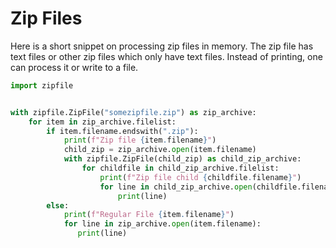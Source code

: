 # Zip Files

Here is a short snippet on processing zip files in memory. The zip file has text files
or other zip files which only have text files. Instead of printing, one can process it
or write to a file.

```python
import zipfile


with zipfile.ZipFile("somezipfile.zip") as zip_archive:
    for item in zip_archive.filelist:
        if item.filename.endswith(".zip"):
            print(f"Zip file {item.filename}")
            child_zip = zip_archive.open(item.filename)
            with zipfile.ZipFile(child_zip) as child_zip_archive:
                for childfile in child_zip_archive.filelist:
                    print(f"Zip file child {childfile.filename}")
                    for line in child_zip_archive.open(childfile.filename):
                        print(line)                   
        else:
            print(f"Regular File {item.filename}")
            for line in zip_archive.open(item.filename):
               print(line)

```
